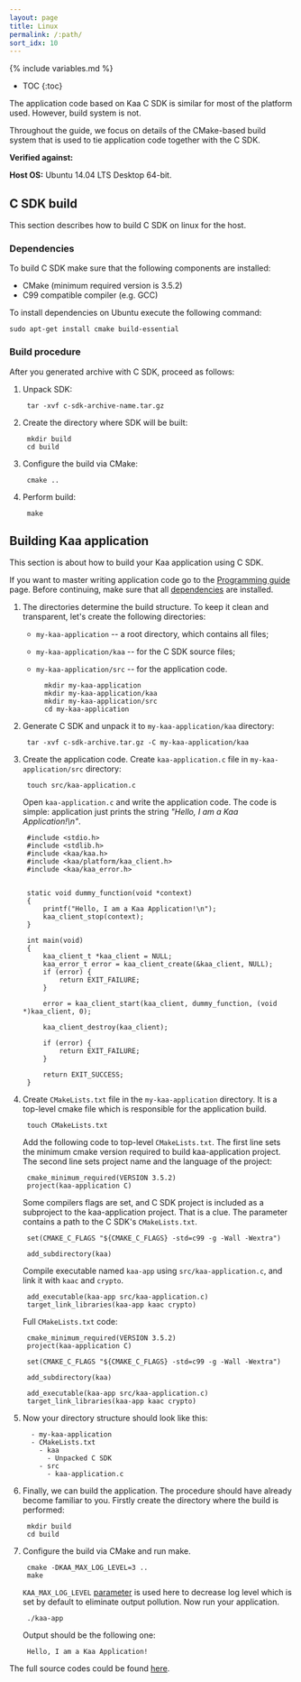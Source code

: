 ```yaml
---
layout: page
title: Linux
permalink: /:path/
sort_idx: 10
---
```

{% include variables.md %}

* TOC
{:toc}

The application code based on Kaa C SDK is similar for most of the platform used.
However, build system is not.

Throughout the guide, we focus on details of the CMake-based build system that is used to tie application code together with the C SDK.

**Verified against:**

**Host OS:** Ubuntu 14.04 LTS Desktop 64-bit.

## C SDK build

This section describes how to build C SDK on linux for the host.

### Dependencies

To build C SDK make sure that the following components are installed:

 - CMake (minimum required version is 3.5.2)
 - C99 compatible compiler (e.g. GCC)

To install dependencies on Ubuntu execute the following command:

```
sudo apt-get install cmake build-essential
```

### Build procedure

After you generated archive with C SDK, proceed as follows:

1. Unpack SDK:

        tar -xvf c-sdk-archive-name.tar.gz

1. Create the directory where SDK will be built:


        mkdir build
        cd build

1. Configure the build via CMake:

        cmake ..

1. Perform build:

        make

## Building Kaa application

This section is about how to build your Kaa application using C SDK.

If you want to master writing application code go to the [Programming guide]({{root_url}}/Programming-guide) page.
Before continuing, make sure that all [dependencies](#dependencies) are installed.

1. The directories determine the build structure.
    To keep it clean and transparent, let's create the following directories:

    - `my-kaa-application` -- a root directory, which contains all files;
    - `my-kaa-application/kaa` -- for the C SDK source files;
    - `my-kaa-application/src` -- for the application code.


            mkdir my-kaa-application
            mkdir my-kaa-application/kaa
            mkdir my-kaa-application/src
            cd my-kaa-application

1. Generate C SDK and unpack it to `my-kaa-application/kaa` directory:

        tar -xvf c-sdk-archive.tar.gz -C my-kaa-application/kaa

1. Create the application code. Create `kaa-application.c` file in `my-kaa-application/src` directory:

        touch src/kaa-application.c

    Open `kaa-application.c` and write the application code. The code is simple: application just prints the string *"Hello, I am a Kaa Application!\n"*.

        #include <stdio.h>
        #include <stdlib.h>
        #include <kaa/kaa.h>
        #include <kaa/platform/kaa_client.h>
        #include <kaa/kaa_error.h>


        static void dummy_function(void *context)
        {
            printf("Hello, I am a Kaa Application!\n");
            kaa_client_stop(context);
        }

        int main(void)
        {
            kaa_client_t *kaa_client = NULL;
            kaa_error_t error = kaa_client_create(&kaa_client, NULL);
            if (error) {
                return EXIT_FAILURE;
            }

            error = kaa_client_start(kaa_client, dummy_function, (void *)kaa_client, 0);

            kaa_client_destroy(kaa_client);

            if (error) {
                return EXIT_FAILURE;
            }

            return EXIT_SUCCESS;
        }

1. Create `CMakeLists.txt` file in the `my-kaa-application` directory.
    It is a top-level cmake file which is responsible for the application build.

        touch CMakeLists.txt

    Add the following code to top-level `CMakeLists.txt`.
    The first line sets the minimum cmake version required to build kaa-application project. The second line sets project name and the language of the project:

        cmake_minimum_required(VERSION 3.5.2)
        project(kaa-application C)

    Some compilers flags are set, and C SDK project is included as a subproject to the kaa-application project.
    That is a clue. The parameter contains a path to the C SDK's `CMakeLists.txt`.

        set(CMAKE_C_FLAGS "${CMAKE_C_FLAGS} -std=c99 -g -Wall -Wextra")

        add_subdirectory(kaa)

    Compile executable named `kaa-app` using `src/kaa-application.c`, and link it with `kaac` and `crypto`.

        add_executable(kaa-app src/kaa-application.c)
        target_link_libraries(kaa-app kaac crypto)

    Full `CMakeLists.txt` code:

        cmake_minimum_required(VERSION 3.5.2)
        project(kaa-application C)

        set(CMAKE_C_FLAGS "${CMAKE_C_FLAGS} -std=c99 -g -Wall -Wextra")

        add_subdirectory(kaa)

        add_executable(kaa-app src/kaa-application.c)
        target_link_libraries(kaa-app kaac crypto)

1. Now your directory structure should look like this:

         - my-kaa-application
         - CMakeLists.txt
           - kaa
             - Unpacked C SDK
           - src
             - kaa-application.c

1. Finally, we can build the application.
    The procedure should have already become familiar to you.
    Firstly create the directory where the build is performed:

        mkdir build
        cd build

1. Configure the build via CMake and run make.

        cmake -DKAA_MAX_LOG_LEVEL=3 ..
        make

    `KAA_MAX_LOG_LEVEL` [parameter]({{root_url}}/Programming-guide/Using-Kaa-endpoint-SDKs/C) is used here to decrease log level which is set by default to eliminate output pollution.
    Now run your application.

        ./kaa-app

    Output should be the following one:

        Hello, I am a Kaa Application!

The full source codes could be found [here](https://github.com/kaaproject/kaa/pull/772/commits/9fae5d8a522b307bbe9f783f69604f2701ca60cc).
